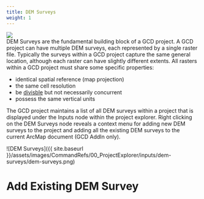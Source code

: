 ```yaml
---
title: DEM Surveys
weight: 1
---
```


<div class="float-right">
<img src="{{ site.baseurl }}/assets/images/datasets/feshie_200h.png">
</div>
DEM Surveys are the fundamental building block of a GCD project. A GCD project can have multiple DEM surveys, each represented by a single raster file. Typically the surveys within a GCD project capture the same general location, although each raster can have slightly different extents. All rasters within a GCD project must share some specific properties:

* identical spatial reference (map projection)
* the same cell resolution
* be [divisble]() but not necessarily concurrent
* possess the same vertical units

The GCD project maintains a list of all DEM surveys within a project that is displayed under the Inputs node within the project explorer. Right clicking on the DEM Surveys node reveals a context menu for adding new DEM surveys to the project and adding all the existing DEM surveys to the current ArcMap document (GCD AddIn only).

![DEM Surveys]({{ site.baseurl }}/assets/images/CommandRefs/00_ProjectExplorer/inputs/dem-surveys/dem-surveys.png)

# Add Existing DEM Survey
